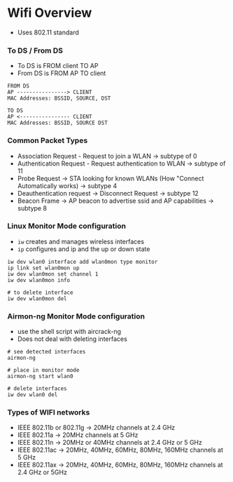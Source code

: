 # Wifi Overview

* Uses 802.11 standard&#x20;

### To DS / From DS

* To DS is FROM client TO AP
* From DS is FROM AP TO client

```
FROM DS 
AP ----------------> CLIENT
MAC Addresses: BSSID, SOURCE, DST

TO DS
AP <---------------- CLIENT
MAC Addresses: BSSID, SOURCE DST
```

### Common Packet Types&#x20;

* Association Request - Request to join a WLAN -> subtype of 0
* Authentication Request - Request authentication to WLAN -> subtype of 11&#x20;
* Probe Request -> STA looking for known WLANs (How "Connect Automatically works) -> subtype 4&#x20;
* Deauthentication request -> Disconnect Request -> subtype 12&#x20;
* Beacon Frame ->  AP beacon to advertise ssid and AP capabilities -> subtype 8

### Linux Monitor Mode configuration&#x20;

* `iw` creates and manages wireless interfaces&#x20;
* `ip` configures and ip and the up or down state&#x20;

```
iw dev wlan0 interface add wlan0mon type monitor 
ip link set wlan0mon up 
iw dev wlan0mon set channel 1 
iw dev wlan0mon info

# to delete interface 
iw dev wlan0mon del
```

### Airmon-ng Monitor Mode configuration&#x20;

* use the shell script with aircrack-ng&#x20;
* Does not deal with deleting interfaces

```
# see detected interfaces
airmon-ng

# place in monitor mode 
airmon-ng start wlan0 

# delete interfaces
iw dev wlan0 del
```

### Types of WIFI networks&#x20;

* IEEE 802.11b or 802.11g -> 20MHz channels at 2.4 GHz
* IEEE 802.11a -> 20MHz channels at 5 GHz
* IEEE 802.11n -> 20MHz or 40MHz channels at 2.4 GHz or 5 GHz
* IEEE 802.11ac -> 20MHz, 40MHz, 60MHz, 80MHz, 160MHz channels at 5 GHz
* IEEE 802.11ax -> 20MHz, 40MHz, 60MHz, 80MHz, 160MHz channels at 2.4 GHz or 5GHz
